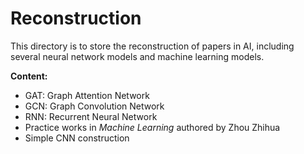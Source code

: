 # Reconstruction

This directory is to store the reconstruction of papers in AI, including several neural network models and machine learning models.

**Content:**

- GAT: Graph Attention Network
- GCN: Graph Convolution Network
- RNN: Recurrent Neural Network
- Practice works in *Machine Learning* authored by Zhou Zhihua
- Simple CNN construction

